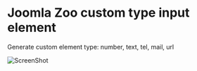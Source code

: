 # Joomla Zoo custom type input element
Generate custom element type: number, text, tel, mail, url

![ScreenShot](https://raw.github.com/xdan/zoo-custom-type-input-element/master/screen.png)
